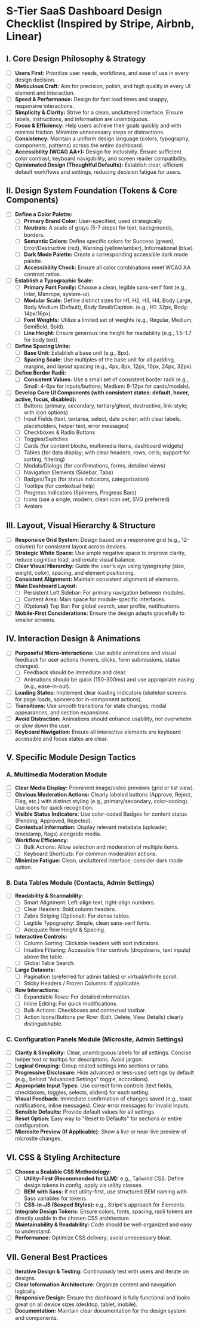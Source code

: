 # S-Tier SaaS Dashboard Design Checklist (Inspired by Stripe, Airbnb, Linear)

## I. Core Design Philosophy & Strategy

* [ ] **Users First:** Prioritize user needs, workflows, and ease of use in every design decision.
* [ ] **Meticulous Craft:** Aim for precision, polish, and high quality in every UI element and interaction.
* [ ] **Speed & Performance:** Design for fast load times and snappy, responsive interactions.
* [ ] **Simplicity & Clarity:** Strive for a clean, uncluttered interface. Ensure labels, instructions, and information are unambiguous.
* [ ] **Focus & Efficiency:** Help users achieve their goals quickly and with minimal friction. Minimize unnecessary steps or distractions.
* [ ] **Consistency:** Maintain a uniform design language (colors, typography, components, patterns) across the entire dashboard.
* [ ] **Accessibility (WCAG AA+):** Design for inclusivity. Ensure sufficient color contrast, keyboard navigability, and screen reader compatibility.
* [ ] **Opinionated Design (Thoughtful Defaults):** Establish clear, efficient default workflows and settings, reducing decision fatigue for users.

## II. Design System Foundation (Tokens & Core Components)

* [ ] **Define a Color Palette:**
  * [ ] **Primary Brand Color:** User-specified, used strategically.
  * [ ] **Neutrals:** A scale of grays (5-7 steps) for text, backgrounds, borders.
  * [ ] **Semantic Colors:** Define specific colors for Success (green), Error/Destructive (red), Warning (yellow/amber), Informational (blue).
  * [ ] **Dark Mode Palette:** Create a corresponding accessible dark mode palette.
  * [ ] **Accessibility Check:** Ensure all color combinations meet WCAG AA contrast ratios.
* [ ] **Establish a Typographic Scale:**
  * [ ] **Primary Font Family:** Choose a clean, legible sans-serif font (e.g., Inter, Manrope, system-ui).
  * [ ] **Modular Scale:** Define distinct sizes for H1, H2, H3, H4, Body Large, Body Medium (Default), Body Small/Caption. (e.g., H1: 32px, Body: 14px/16px).
  * [ ] **Font Weights:** Utilize a limited set of weights (e.g., Regular, Medium, SemiBold, Bold).
  * [ ] **Line Height:** Ensure generous line height for readability (e.g., 1.5-1.7 for body text).
* [ ] **Define Spacing Units:**
  * [ ] **Base Unit:** Establish a base unit (e.g., 8px).
  * [ ] **Spacing Scale:** Use multiples of the base unit for all padding, margins, and layout spacing (e.g., 4px, 8px, 12px, 16px, 24px, 32px).
* [ ] **Define Border Radii:**
  * [ ] **Consistent Values:** Use a small set of consistent border radii (e.g., Small: 4-6px for inputs/buttons; Medium: 8-12px for cards/modals).
* [ ] **Develop Core UI Components (with consistent states: default, hover, active, focus, disabled):**
  * [ ] Buttons (primary, secondary, tertiary/ghost, destructive, link-style; with icon options)
  * [ ] Input Fields (text, textarea, select, date picker; with clear labels, placeholders, helper text, error messages)
  * [ ] Checkboxes & Radio Buttons
  * [ ] Toggles/Switches
  * [ ] Cards (for content blocks, multimedia items, dashboard widgets)
  * [ ] Tables (for data display; with clear headers, rows, cells; support for sorting, filtering)
  * [ ] Modals/Dialogs (for confirmations, forms, detailed views)
  * [ ] Navigation Elements (Sidebar, Tabs)
  * [ ] Badges/Tags (for status indicators, categorization)
  * [ ] Tooltips (for contextual help)
  * [ ] Progress Indicators (Spinners, Progress Bars)
  * [ ] Icons (use a single, modern, clean icon set; SVG preferred)
  * [ ] Avatars

## III. Layout, Visual Hierarchy & Structure

* [ ] **Responsive Grid System:** Design based on a responsive grid (e.g., 12-column) for consistent layout across devices.
* [ ] **Strategic White Space:** Use ample negative space to improve clarity, reduce cognitive load, and create visual balance.
* [ ] **Clear Visual Hierarchy:** Guide the user's eye using typography (size, weight, color), spacing, and element positioning.
* [ ] **Consistent Alignment:** Maintain consistent alignment of elements.
* [ ] **Main Dashboard Layout:**
  * [ ] Persistent Left Sidebar: For primary navigation between modules.
  * [ ] Content Area: Main space for module-specific interfaces.
  * [ ] (Optional) Top Bar: For global search, user profile, notifications.
* [ ] **Mobile-First Considerations:** Ensure the design adapts gracefully to smaller screens.

## IV. Interaction Design & Animations

* [ ] **Purposeful Micro-interactions:** Use subtle animations and visual feedback for user actions (hovers, clicks, form submissions, status changes).
  * [ ] Feedback should be immediate and clear.
  * [ ] Animations should be quick (150-300ms) and use appropriate easing (e.g., ease-in-out).
* [ ] **Loading States:** Implement clear loading indicators (skeleton screens for page loads, spinners for in-component actions).
* [ ] **Transitions:** Use smooth transitions for state changes, modal appearances, and section expansions.
* [ ] **Avoid Distraction:** Animations should enhance usability, not overwhelm or slow down the user.
* [ ] **Keyboard Navigation:** Ensure all interactive elements are keyboard accessible and focus states are clear.

## V. Specific Module Design Tactics

### A. Multimedia Moderation Module

* [ ] **Clear Media Display:** Prominent image/video previews (grid or list view).
* [ ] **Obvious Moderation Actions:** Clearly labeled buttons (Approve, Reject, Flag, etc.) with distinct styling (e.g., primary/secondary, color-coding). Use icons for quick recognition.
* [ ] **Visible Status Indicators:** Use color-coded Badges for content status (Pending, Approved, Rejected).
* [ ] **Contextual Information:** Display relevant metadata (uploader, timestamp, flags) alongside media.
* [ ] **Workflow Efficiency:**
  * [ ] Bulk Actions: Allow selection and moderation of multiple items.
  * [ ] Keyboard Shortcuts: For common moderation actions.
* [ ] **Minimize Fatigue:** Clean, uncluttered interface; consider dark mode option.

### B. Data Tables Module (Contacts, Admin Settings)

* [ ] **Readability & Scannability:**
  * [ ] Smart Alignment: Left-align text, right-align numbers.
  * [ ] Clear Headers: Bold column headers.
  * [ ] Zebra Striping (Optional): For dense tables.
  * [ ] Legible Typography: Simple, clean sans-serif fonts.
  * [ ] Adequate Row Height & Spacing.
* [ ] **Interactive Controls:**
  * [ ] Column Sorting: Clickable headers with sort indicators.
  * [ ] Intuitive Filtering: Accessible filter controls (dropdowns, text inputs) above the table.
  * [ ] Global Table Search.
* [ ] **Large Datasets:**
  * [ ] Pagination (preferred for admin tables) or virtual/infinite scroll.
  * [ ] Sticky Headers / Frozen Columns: If applicable.
* [ ] **Row Interactions:**
  * [ ] Expandable Rows: For detailed information.
  * [ ] Inline Editing: For quick modifications.
  * [ ] Bulk Actions: Checkboxes and contextual toolbar.
  * [ ] Action Icons/Buttons per Row: (Edit, Delete, View Details) clearly distinguishable.

### C. Configuration Panels Module (Microsite, Admin Settings)

* [ ] **Clarity & Simplicity:** Clear, unambiguous labels for all settings. Concise helper text or tooltips for descriptions. Avoid jargon.
* [ ] **Logical Grouping:** Group related settings into sections or tabs.
* [ ] **Progressive Disclosure:** Hide advanced or less-used settings by default (e.g., behind "Advanced Settings" toggle, accordions).
* [ ] **Appropriate Input Types:** Use correct form controls (text fields, checkboxes, toggles, selects, sliders) for each setting.
* [ ] **Visual Feedback:** Immediate confirmation of changes saved (e.g., toast notifications, inline messages). Clear error messages for invalid inputs.
* [ ] **Sensible Defaults:** Provide default values for all settings.
* [ ] **Reset Option:** Easy way to "Reset to Defaults" for sections or entire configuration.
* [ ] **Microsite Preview (If Applicable):** Show a live or near-live preview of microsite changes.

## VI. CSS & Styling Architecture

* [ ] **Choose a Scalable CSS Methodology:**
  * [ ] **Utility-First (Recommended for LLM):** e.g., Tailwind CSS. Define design tokens in config, apply via utility classes.
  * [ ] **BEM with Sass:** If not utility-first, use structured BEM naming with Sass variables for tokens.
  * [ ] **CSS-in-JS (Scoped Styles):** e.g., Stripe's approach for Elements.
* [ ] **Integrate Design Tokens:** Ensure colors, fonts, spacing, radii tokens are directly usable in the chosen CSS architecture.
* [ ] **Maintainability & Readability:** Code should be well-organized and easy to understand.
* [ ] **Performance:** Optimize CSS delivery; avoid unnecessary bloat.

## VII. General Best Practices

* [ ] **Iterative Design & Testing:** Continuously test with users and iterate on designs.
* [ ] **Clear Information Architecture:** Organize content and navigation logically.
* [ ] **Responsive Design:** Ensure the dashboard is fully functional and looks great on all device sizes (desktop, tablet, mobile).
* [ ] **Documentation:** Maintain clear documentation for the design system and components.
